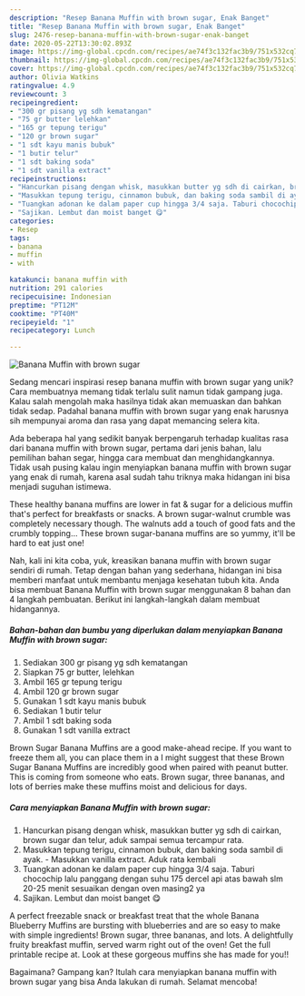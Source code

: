```yaml
---
description: "Resep Banana Muffin with brown sugar, Enak Banget"
title: "Resep Banana Muffin with brown sugar, Enak Banget"
slug: 2476-resep-banana-muffin-with-brown-sugar-enak-banget
date: 2020-05-22T13:30:02.893Z
image: https://img-global.cpcdn.com/recipes/ae74f3c132fac3b9/751x532cq70/banana-muffin-with-brown-sugar-foto-resep-utama.jpg
thumbnail: https://img-global.cpcdn.com/recipes/ae74f3c132fac3b9/751x532cq70/banana-muffin-with-brown-sugar-foto-resep-utama.jpg
cover: https://img-global.cpcdn.com/recipes/ae74f3c132fac3b9/751x532cq70/banana-muffin-with-brown-sugar-foto-resep-utama.jpg
author: Olivia Watkins
ratingvalue: 4.9
reviewcount: 3
recipeingredient:
- "300 gr pisang yg sdh kematangan"
- "75 gr butter lelehkan"
- "165 gr tepung terigu"
- "120 gr brown sugar"
- "1 sdt kayu manis bubuk"
- "1 butir telur"
- "1 sdt baking soda"
- "1 sdt vanilla extract"
recipeinstructions:
- "Hancurkan pisang dengan whisk, masukkan butter yg sdh di cairkan, brown sugar dan telur, aduk sampai semua tercampur rata."
- "Masukkan tepung terigu, cinnamon bubuk, dan baking soda sambil di ayak. Masukkan vanilla extract. Aduk rata kembali"
- "Tuangkan adonan ke dalam paper cup hingga 3/4 saja. Taburi chocochip lalu panggang dengan suhu 175 dercel api atas bawah slm 20-25 menit sesuaikan dengan oven masing2 ya"
- "Sajikan. Lembut dan moist banget 😋"
categories:
- Resep
tags:
- banana
- muffin
- with

katakunci: banana muffin with 
nutrition: 291 calories
recipecuisine: Indonesian
preptime: "PT12M"
cooktime: "PT40M"
recipeyield: "1"
recipecategory: Lunch

---
```



![Banana Muffin with brown sugar](https://img-global.cpcdn.com/recipes/ae74f3c132fac3b9/751x532cq70/banana-muffin-with-brown-sugar-foto-resep-utama.jpg)

Sedang mencari inspirasi resep banana muffin with brown sugar yang unik? Cara membuatnya memang tidak terlalu sulit namun tidak gampang juga. Kalau salah mengolah maka hasilnya tidak akan memuaskan dan bahkan tidak sedap. Padahal banana muffin with brown sugar yang enak harusnya sih mempunyai aroma dan rasa yang dapat memancing selera kita.

Ada beberapa hal yang sedikit banyak berpengaruh terhadap kualitas rasa dari banana muffin with brown sugar, pertama dari jenis bahan, lalu pemilihan bahan segar, hingga cara membuat dan menghidangkannya. Tidak usah pusing kalau ingin menyiapkan banana muffin with brown sugar yang enak di rumah, karena asal sudah tahu triknya maka hidangan ini bisa menjadi suguhan istimewa.

These healthy banana muffins are lower in fat &amp; sugar for a delicious muffin that&#39;s perfect for breakfasts or snacks. A brown sugar-walnut crumble was completely necessary though. The walnuts add a touch of good fats and the crumbly topping… These brown sugar-banana muffins are so yummy, it&#39;ll be hard to eat just one!


Nah, kali ini kita coba, yuk, kreasikan banana muffin with brown sugar sendiri di rumah. Tetap dengan bahan yang sederhana, hidangan ini bisa memberi manfaat untuk membantu menjaga kesehatan tubuh kita. Anda bisa membuat Banana Muffin with brown sugar menggunakan 8 bahan dan 4 langkah pembuatan. Berikut ini langkah-langkah dalam membuat hidangannya.

<!--inarticleads1-->

##### Bahan-bahan dan bumbu yang diperlukan dalam menyiapkan Banana Muffin with brown sugar:

1. Sediakan 300 gr pisang yg sdh kematangan
1. Siapkan 75 gr butter, lelehkan
1. Ambil 165 gr tepung terigu
1. Ambil 120 gr brown sugar
1. Gunakan 1 sdt kayu manis bubuk
1. Sediakan 1 butir telur
1. Ambil 1 sdt baking soda
1. Gunakan 1 sdt vanilla extract


Brown Sugar Banana Muffins are a good make-ahead recipe. If you want to freeze them all, you can place them in a I might suggest that these Brown Sugar Banana Muffins are incredibly good when paired with peanut butter. This is coming from someone who eats. Brown sugar, three bananas, and lots of berries make these muffins moist and delicious for days. 

<!--inarticleads2-->

##### Cara menyiapkan Banana Muffin with brown sugar:

1. Hancurkan pisang dengan whisk, masukkan butter yg sdh di cairkan, brown sugar dan telur, aduk sampai semua tercampur rata.
1. Masukkan tepung terigu, cinnamon bubuk, dan baking soda sambil di ayak. - Masukkan vanilla extract. Aduk rata kembali
1. Tuangkan adonan ke dalam paper cup hingga 3/4 saja. Taburi chocochip lalu panggang dengan suhu 175 dercel api atas bawah slm 20-25 menit sesuaikan dengan oven masing2 ya
1. Sajikan. Lembut dan moist banget 😋


A perfect freezable snack or breakfast treat that the whole Banana Blueberry Muffins are bursting with blueberries and are so easy to make with simple ingredients! Brown sugar, three bananas, and lots. A delightfully fruity breakfast muffin, served warm right out of the oven! Get the full printable recipe at. Look at these gorgeous muffins she has made for you!! 

Bagaimana? Gampang kan? Itulah cara menyiapkan banana muffin with brown sugar yang bisa Anda lakukan di rumah. Selamat mencoba!
